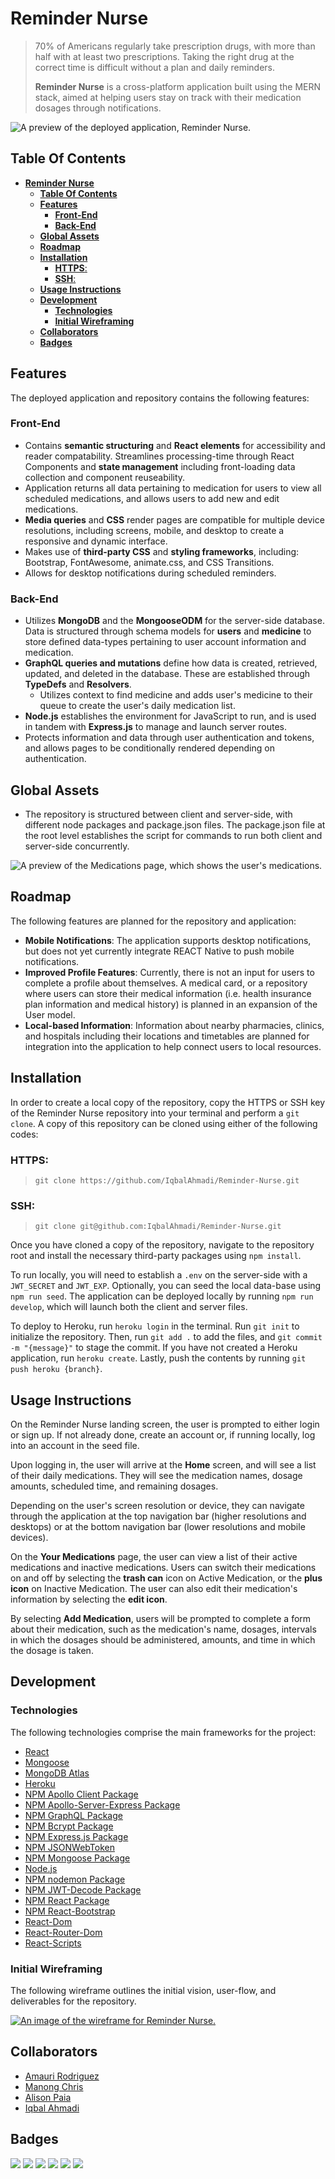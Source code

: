 # **Reminder Nurse**

> 70% of Americans regularly take prescription drugs, with more than half with at least two prescriptions. Taking the right drug at the correct time is difficult without a plan and daily reminders.
>
> **Reminder Nurse** is a cross-platform application built using the MERN stack, aimed at helping users stay on track with their medication dosages through notifications.

![A preview of the deployed application, Reminder Nurse.](assets/images/rn_screenshot_01.png)

## **Table Of Contents**

- [**Reminder Nurse**](#reminder-nurse)
  - [**Table Of Contents**](#table-of-contents)
  - [**Features**](#features)
    - [**Front-End**](#front-end)
    - [**Back-End**](#back-end)
  - [**Global Assets**](#global-assets)
  - [**Roadmap**](#roadmap)
  - [**Installation**](#installation)
    - [**HTTPS**:](#https)
    - [**SSH**:](#ssh)
  - [**Usage Instructions**](#usage-instructions)
  - [**Development**](#development)
    - [**Technologies**](#technologies)
    - [**Initial Wireframing**](#initial-wireframing)
  - [**Collaborators**](#collaborators)
  - [**Badges**](#badges)

## **Features**

The deployed application and repository contains the following features:

### **Front-End**

- Contains **semantic structuring** and **React elements** for accessibility and reader compatability. Streamlines processing-time through React Components and **state management** including front-loading data collection and component reuseability.
- Application returns all data pertaining to medication for users to view all scheduled medications, and allows users to add new and edit medications.
- **Media queries** and **CSS** render pages are compatible for multiple device resolutions, including screens, mobile, and desktop to create a responsive and dynamic interface.
- Makes use of **third-party CSS** and **styling frameworks**, including: Bootstrap, FontAwesome, animate.css, and CSS Transitions.
- Allows for desktop notifications during scheduled reminders.

### **Back-End**

- Utilizes **MongoDB** and the **MongooseODM** for the server-side database. Data is structured through schema models for **users** and **medicine** to store defined data-types pertaining to user account information and medication.
- **GraphQL queries and mutations** define how data is created, retrieved, updated, and deleted in the database. These are established through **TypeDefs** and **Resolvers**.
  - Utilizes context to find medicine and adds user's medicine to their queue to create the user's daily medication list.
- **Node.js** establishes the environment for JavaScript to run, and is used in tandem with **Express.js** to manage and launch server routes.
- Protects information and data through user authentication and tokens, and allows pages to be conditionally rendered depending on authentication.

## **Global Assets**

- The repository is structured between client and server-side, with different node packages and package.json files. The package.json file at the root level establishes the script for commands to run both client and server-side concurrently.

![A preview of the Medications page, which shows the user's medications.](/assets/images/rn_screenshot_02.png)

## **Roadmap**

The following features are planned for the repository and application:

- **Mobile Notifications**: The application supports desktop notifications, but does not yet currently integrate REACT Native to push mobile notifications.
- **Improved Profile Features**: Currently, there is not an input for users to complete a profile about themselves. A medical card, or a repository where users can store their medical information (i.e. health insurance plan information and medical history) is planned in an expansion of the User model.
- **Local-based Information**: Information about nearby pharmacies, clinics, and hospitals including their locations and timetables are planned for integration into the application to help connect users to local resources.

## **Installation**

In order to create a local copy of the repository, copy the HTTPS or SSH key of the Reminder Nurse repository into your terminal and perform a `git clone`. A copy of this repository can be cloned using either of the following codes:

### **HTTPS**:

> `git clone https://github.com/IqbalAhmadi/Reminder-Nurse.git`

### **SSH**:

> `git clone git@github.com:IqbalAhmadi/Reminder-Nurse.git`

Once you have cloned a copy of the repository, navigate to the repository root and install the necessary third-party packages using `npm install`.

To run locally, you will need to establish a `.env` on the server-side with a `JWT_SECRET` and `JWT_EXP`. Optionally, you can seed the local data-base using `npm run seed`. The application can be deployed locally by running `npm run develop`, which will launch both the client and server files.

To deploy to Heroku, run `heroku login` in the terminal. Run `git init` to initialize the repository. Then, run `git add .` to add the files, and `git commit -m "{message}"` to stage the commit. If you have not created a Heroku application, run `heroku create`. Lastly, push the contents by running `git push heroku {branch}`.

## **Usage Instructions**

On the Reminder Nurse landing screen, the user is prompted to either login or sign up. If not already done, create an account or, if running locally, log into an account in the seed file.

Upon logging in, the user will arrive at the **Home** screen, and will see a list of their daily medications. They will see the medication names, dosage amounts, scheduled time, and remaining dosages.

Depending on the user's screen resolution or device, they can navigate through the application at the top navigation bar (higher resolutions and desktops) or at the bottom navigation bar (lower resolutions and mobile devices).

On the **Your Medications** page, the user can view a list of their active medications and inactive medications. Users can switch their medications on and off by selecting the **trash can** icon on Active Medication, or the **plus icon** on Inactive Medication. The user can also edit their medication's information by selecting the **edit icon**.

By selecting **Add Medication**, users will be prompted to complete a form about their medication, such as the medication's name, dosages, intervals in which the dosages should be administered, amounts, and time in which the dosage is taken.

## **Development**

### **Technologies**

The following technologies comprise the main frameworks for the project:

- [React](https://reactjs.org/)
- [Mongoose](https://mongoosejs.com/docs/guide.html)
- [MongoDB Atlas](https://www.mongodb.com/cloud/atlas)
- [Heroku](https://www.heroku.com)
- [NPM Apollo Client Package](https://www.npmjs.com/package/stripe)
- [NPM Apollo-Server-Express Package](https://www.npmjs.com/package/apollo-server-express)
- [NPM GraphQL Package](https://www.npmjs.com/package/graphql)
- [NPM Bcrypt Package](https://www.npmjs.com/package/bcrypt)
- [NPM Express.js Package](https://www.npmjs.com/package/express)
- [NPM JSONWebToken](https://www.npmjs.com/package/jsonwebtoken)
- [NPM Mongoose Package](https://www.npmjs.com/package/mongoose)
- [Node.js](https://nodejs.org/en/)
- [NPM nodemon Package](https://www.npmjs.com/package/nodemon)
- [NPM JWT-Decode Package](https://www.npmjs.com/package/jwt-decode)
- [NPM React Package](https://www.npmjs.com/package/react)
- [NPM React-Bootstrap](https://www.npmjs.com/package/react-bootstrap)
- [React-Dom](https://www.npmjs.com/package/react-dom)
- [React-Router-Dom](https://www.npmjs.com/package/react-router-dom)
- [React-Scripts](https://www.npmjs.com/package/react-scripts)

### **Initial Wireframing**

The following wireframe outlines the initial vision, user-flow, and deliverables for the repository.

[![An image of the wireframe for Reminder Nurse.](./assets/images/wireframe.png)](https://www.figma.com/file/80PipsIdQMKVywFyTsRBBb/Reminder-Nurse?node-id=0%3A1&t=h3E3tFNgBNsv1Rsq-0)

## **Collaborators**

- [Amauri Rodriguez](https://github.com/NicolasFlamel)
- [Manong Chris](https://github.com/christiangella)
- [Alison Paia](https://github.com/AliPaia)
- [Iqbal Ahmadi](https://github.com/IqbalAhmadi)

## **Badges**

![](https://img.shields.io/github/repo-size/IqbalAhmadi/reminder-nurse) ![](https://img.shields.io/librariesio/github/IqbalAhmadi/reminder-nurse) ![](https://img.shields.io/github/sponsors/IqbalAhmadi?style=social) ![](https://img.shields.io/github/contributors/IqbalAhmadi/reminder-nurse) ![](https://img.shields.io/github/last-commit/IqbalAhmadi/reminder-nurse) ![](https://img.shields.io/github/languages/top/IqbalAhmadi/reminder-nurse)
